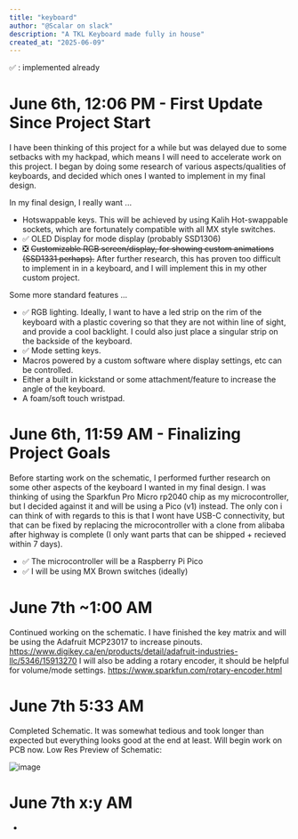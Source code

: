 ```yaml
---
title: "keyboard"
author: "@Scalar on slack"
description: "A TKL Keyboard made fully in house"
created_at: "2025-06-09"
---
```

✅ : implemented already
# June 6th, 12:06 PM - First Update Since Project Start
I have been thinking of this project for a while but was delayed due to some setbacks with my hackpad, which means I will need to accelerate work on this project. I began by doing some research of various aspects/qualities of keyboards, and decided which ones I wanted to implement in my final design. 

In my final design, I really want ...
- Hotswappable keys. This will be achieved by using Kalih Hot-swappable sockets, which are fortunately compatible with all MX style switches.
- ✅ OLED Display for mode display (probably SSD1306)
- ❎ ~~Customizable RGB screen/display, for showing custom animations (SSD1331 perhaps).~~ After further research, this has proven too difficult to implement in in a keyboard, and I will implement this in my other custom project. 

Some more standard features ...
- ✅ RGB lighting. Ideally, I want to have a led strip on the rim of the keyboard with a plastic covering so that they are not within line of sight, and provide a cool backlight. I could also just place a singular strip on the backside of the keyboard.
- ✅ Mode setting keys.
- Macros powered by a custom software where display settings, etc can be controlled.
- Either a built in kickstand or some attachment/feature to increase the angle of the keyboard.
- A foam/soft touch wristpad. 

# June 6th, 11:59 AM - Finalizing Project Goals

Before starting work on the schematic, I performed further research on some other aspects of the keyboard I wanted in my final design. I was thinking of using the Sparkfun Pro Micro rp2040 chip as my microcontroller, but I decided against it and will be using a Pico (v1) instead. The only con i can think of with regards to this is that I wont have USB-C connectivity, but that can be fixed by replacing the microcontroller with a clone from alibaba after highway is complete (I only want parts that can be shipped + recieved within 7 days). 
- ✅ The microcontroller will be a Raspberry Pi Pico
- ✅ I will be using MX Brown switches (ideally)

# June 7th ~1:00 AM
Continued working on the schematic. I have finished the key matrix and will be using the Adafruit MCP23017 to increase pinouts. 
https://www.digikey.ca/en/products/detail/adafruit-industries-llc/5346/15913270
I will also be adding a rotary encoder, it should be helpful for volume/mode settings.
https://www.sparkfun.com/rotary-encoder.html

# June 7th 5:33 AM 
Completed Schematic. It was somewhat tedious and took longer than expected but everything looks good at the end at least. Will begin work on PCB now.
Low Res Preview of Schematic: 

![image](https://github.com/user-attachments/assets/adca0cd6-aaca-46dd-8a35-3622b7d13c3c)

# June 7th x:y AM
- 
